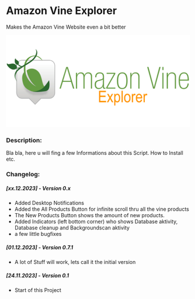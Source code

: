 # Amazon Vine Explorer

Makes the Amazon Vine Website even a bit better

![](vine_logo_notification_image.png)

### Description:

Bla bla, here u will fing a few Informations about this Script. How to Install etc.

### Changelog:

##### [xx.12.2023] - Version 0.x

* Added Desktop Notifications
* Added the All Products Button for infinite scroll thru all the vine products
* The New Products Button shows the amount of new products.
* Added Indicators (left bottom corner) who shows Database aktivity, Database cleanup and Backgroundscan aktivity
* a few little bugfixes

##### [01.12.2023] - Version 0.7.1

* A lot of Stuff will work, lets call it the initial version

##### [24.11.2023] - Version 0.1

* Start of this Project



